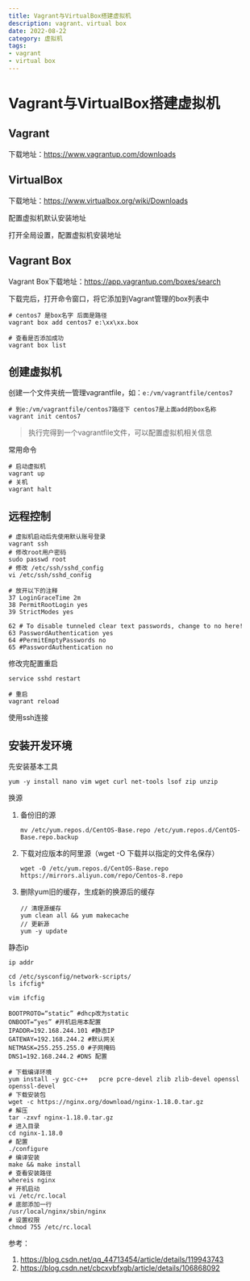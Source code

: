 ```yaml
---
title: Vagrant与VirtualBox搭建虚拟机
description: vagrant、virtual box
date: 2022-08-22
category: 虚拟机
tags:
- vagrant
- virtual box
---
```


# Vagrant与VirtualBox搭建虚拟机
## Vagrant

下载地址：https://www.vagrantup.com/downloads

## VirtualBox

下载地址：https://www.virtualbox.org/wiki/Downloads

配置虚拟机默认安装地址

打开全局设置，配置虚拟机安装地址

## Vagrant Box

Vagrant Box下载地址：https://app.vagrantup.com/boxes/search

下载完后，打开命令窗口，将它添加到Vagrant管理的box列表中

```shell
# centos7 是box名字 后面是路径
vagrant box add centos7 e:\xx\xx.box

# 查看是否添加成功
vagrant box list
```

## 创建虚拟机

创建一个文件夹统一管理vagrantfile，如：`e:/vm/vagrantfile/centos7`

```shell
# 到e:/vm/vagrantfile/centos7路径下 centos7是上面add的box名称
vagrant init centos7
```

> 执行完得到一个vagrantfile文件，可以配置虚拟机相关信息

常用命令

```shell
# 启动虚拟机
vagrant up
# 关机
vagrant halt
```

## 远程控制

```shell
# 虚拟机启动后先使用默认账号登录
vagrant ssh
# 修改root用户密码
sudo passwd root
# 修改 /etc/ssh/sshd_config 
vi /etc/ssh/sshd_config

# 放开以下的注释
37 LoginGraceTime 2m
38 PermitRootLogin yes
39 StrictModes yes

62 # To disable tunneled clear text passwords, change to no here!
63 PasswordAuthentication yes
64 #PermitEmptyPasswords no
65 #PasswordAuthentication no
```

修改完配置重启

```shell
service sshd restart

# 重启
vagrant reload
```

使用ssh连接

## 安装开发环境

先安装基本工具

```shell
yum -y install nano vim wget curl net-tools lsof zip unzip
```

换源

1. 备份旧的源

   ```shell
   mv /etc/yum.repos.d/CentOS-Base.repo /etc/yum.repos.d/CentOS-Base.repo.backup
   ```

2. 下载对应版本的阿里源（wget -O 下载并以指定的文件名保存）

   ```shell
   wget -O /etc/yum.repos.d/CentOS-Base.repo https://mirrors.aliyun.com/repo/Centos-8.repo
   ```

3. 删除yum旧的缓存，生成新的换源后的缓存

   ```shell
   // 清理源缓存
   yum clean all && yum makecache
   // 更新源
   yum -y update
   ```

静态ip

```shell
ip addr

cd /etc/sysconfig/network-scripts/
ls ifcfig*

vim ifcfig

BOOTPROTO=“static” #dhcp改为static
ONBOOT=“yes” #开机启用本配置
IPADDR=192.168.244.101 #静态IP
GATEWAY=192.168.244.2 #默认网关
NETMASK=255.255.255.0 #子网掩码
DNS1=192.168.244.2 #DNS 配置
```

```shell
# 下载编译环境
yum install -y gcc-c++   pcre pcre-devel zlib zlib-devel openssl openssl-devel
# 下载安装包
wget -c https://nginx.org/download/nginx-1.18.0.tar.gz
# 解压
tar -zxvf nginx-1.18.0.tar.gz
# 进入目录
cd nginx-1.18.0
# 配置
./configure
# 编译安装
make && make install
# 查看安装路径
whereis nginx
# 开机启动
vi /etc/rc.local
# 底部添加一行
/usr/local/nginx/sbin/nginx
# 设置权限
chmod 755 /etc/rc.local
```





参考：

1. https://blog.csdn.net/qq_44713454/article/details/119943743
2. https://blog.csdn.net/cbcxvbfxgb/article/details/106868092

